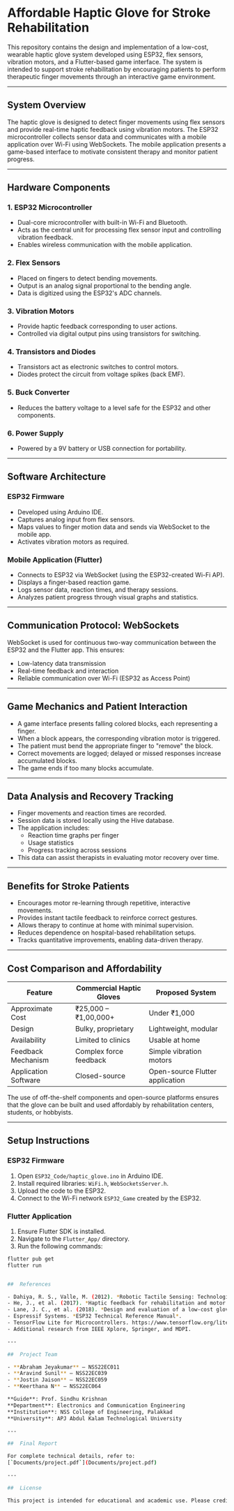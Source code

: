 # Affordable Haptic Glove for Stroke Rehabilitation

This repository contains the design and implementation of a low-cost, wearable haptic glove system developed using ESP32, flex sensors, vibration motors, and a Flutter-based game interface. The system is intended to support stroke rehabilitation by encouraging patients to perform therapeutic finger movements through an interactive game environment.

---


## System Overview

The haptic glove is designed to detect finger movements using flex sensors and provide real-time haptic feedback using vibration motors. The ESP32 microcontroller collects sensor data and communicates with a mobile application over Wi-Fi using WebSockets. The mobile application presents a game-based interface to motivate consistent therapy and monitor patient progress.

---

## Hardware Components

### 1. ESP32 Microcontroller
- Dual-core microcontroller with built-in Wi-Fi and Bluetooth.
- Acts as the central unit for processing flex sensor input and controlling vibration feedback.
- Enables wireless communication with the mobile application.

### 2. Flex Sensors
- Placed on fingers to detect bending movements.
- Output is an analog signal proportional to the bending angle.
- Data is digitized using the ESP32's ADC channels.

### 3. Vibration Motors
- Provide haptic feedback corresponding to user actions.
- Controlled via digital output pins using transistors for switching.

### 4. Transistors and Diodes
- Transistors act as electronic switches to control motors.
- Diodes protect the circuit from voltage spikes (back EMF).

### 5. Buck Converter
- Reduces the battery voltage to a level safe for the ESP32 and other components.

### 6. Power Supply
- Powered by a 9V battery or USB connection for portability.

---

## Software Architecture

### ESP32 Firmware
- Developed using Arduino IDE.
- Captures analog input from flex sensors.
- Maps values to finger motion data and sends via WebSocket to the mobile app.
- Activates vibration motors as required.

### Mobile Application (Flutter)
- Connects to ESP32 via WebSocket (using the ESP32-created Wi-Fi AP).
- Displays a finger-based reaction game.
- Logs sensor data, reaction times, and therapy sessions.
- Analyzes patient progress through visual graphs and statistics.

---

## Communication Protocol: WebSockets

WebSocket is used for continuous two-way communication between the ESP32 and the Flutter app. This ensures:
- Low-latency data transmission
- Real-time feedback and interaction
- Reliable communication over Wi-Fi (ESP32 as Access Point)

---

## Game Mechanics and Patient Interaction

- A game interface presents falling colored blocks, each representing a finger.
- When a block appears, the corresponding vibration motor is triggered.
- The patient must bend the appropriate finger to "remove" the block.
- Correct movements are logged; delayed or missed responses increase accumulated blocks.
- The game ends if too many blocks accumulate.

---

## Data Analysis and Recovery Tracking

- Finger movements and reaction times are recorded.
- Session data is stored locally using the Hive database.
- The application includes:
  - Reaction time graphs per finger
  - Usage statistics
  - Progress tracking across sessions
- This data can assist therapists in evaluating motor recovery over time.

---

## Benefits for Stroke Patients

- Encourages motor re-learning through repetitive, interactive movements.
- Provides instant tactile feedback to reinforce correct gestures.
- Allows therapy to continue at home with minimal supervision.
- Reduces dependence on hospital-based rehabilitation setups.
- Tracks quantitative improvements, enabling data-driven therapy.

---

## Cost Comparison and Affordability

| Feature                       | Commercial Haptic Gloves          | Proposed System                |
|------------------------------|----------------------------------|-------------------------------|
| Approximate Cost             | ₹25,000 – ₹1,00,000+              | Under ₹1,000                  |
| Design                       | Bulky, proprietary                | Lightweight, modular          |
| Availability                 | Limited to clinics                | Usable at home                |
| Feedback Mechanism           | Complex force feedback            | Simple vibration motors       |
| Application Software         | Closed-source                     | Open-source Flutter application |

The use of off-the-shelf components and open-source platforms ensures that the glove can be built and used affordably by rehabilitation centers, students, or hobbyists.

---

## Setup Instructions

### ESP32 Firmware

1. Open `ESP32_Code/haptic_glove.ino` in Arduino IDE.
2. Install required libraries: `WiFi.h`, `WebSocketsServer.h`.
3. Upload the code to the ESP32.
4. Connect to the Wi-Fi network `ESP32_Game` created by the ESP32.

### Flutter Application

1. Ensure Flutter SDK is installed.
2. Navigate to the `Flutter_App/` directory.
3. Run the following commands:

```bash
flutter pub get
flutter run


##  References

- Dahiya, R. S., Valle, M. (2012). *Robotic Tactile Sensing: Technologies and Systems*. Springer.
- He, J., et al. (2017). *Haptic feedback for rehabilitation and motor learning*. JNER.
- Lane, J. C., et al. (2018). *Design and evaluation of a low-cost glove for stroke rehabilitation*. IEEE Transactions.
- Espressif Systems. *ESP32 Technical Reference Manual*.
- TensorFlow Lite for Microcontrollers. https://www.tensorflow.org/lite/microcontrollers
- Additional research from IEEE Xplore, Springer, and MDPI.

---

##  Project Team

- **Abraham Jeyakumar** – NSS22EC011  
- **Aravind Sunil** – NSS22EC039  
- **Jostin Jaison** – NSS22EC059  
- **Keerthana N** – NSS22EC064

**Guide**: Prof. Sindhu Krishnan  
**Department**: Electronics and Communication Engineering  
**Institution**: NSS College of Engineering, Palakkad  
**University**: APJ Abdul Kalam Technological University

---

##  Final Report

For complete technical details, refer to:  
[`Documents/project.pdf`](Documents/project.pdf)

---

##  License

This project is intended for educational and academic use. Please credit the original authors when adapting or reusing any part of this work.

